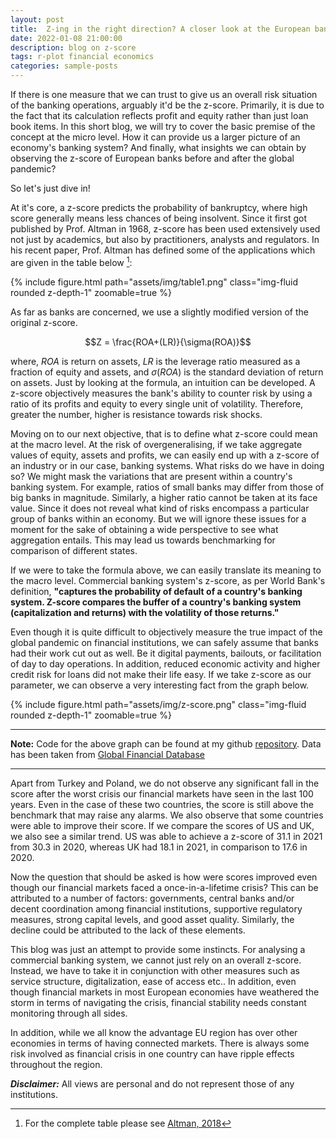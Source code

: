 ```yaml
---
layout: post
title:  Z-ing in the right direction? A closer look at the European banking system's stability 
date: 2022-01-08 21:00:00
description: blog on z-score
tags: r-plot financial economics
categories: sample-posts
---
```

If there is one measure that we can trust to give us an overall risk situation of the banking operations, arguably it'd be the z-score. Primarily, it is due to the fact that its calculation reflects profit and equity rather than just loan book items. In this short blog, we will try to cover the basic premise of the concept at the micro level. How it can provide us a larger picture of an economy's banking system? And finally, what insights we can obtain by observing the z-score of European banks before and after the global pandemic?

So let's just dive in!
 
At it's core, a z-score predicts the probability of bankruptcy, where high score generally means less chances of being insolvent. Since it first got published by Prof. Altman in 1968, z-score has been used extensively used not just by academics, but also by practitioners, analysts and regulators. In his recent paper, Prof. Altman has defined some of the applications which are given in the table below [^1]:

<div class="row mt-3">
    <div class="col-sm mt-3 mt-md-0">
        {% include figure.html path="assets/img/table1.png" class="img-fluid rounded z-depth-1" zoomable=true %}
        </div>
</div>


As far as banks are concerned, we use a slightly modified version of the original z-score. 

$$Z = \frac{ROA+(LR)}{\sigma(ROA)}$$

where, $ROA$ is return on assets, $LR$ is the leverage ratio measured as a fraction of equity and assets, and $\sigma(ROA)$ is the standard deviation of return on assets. Just by looking at the formula, an intuition can be developed. A z-score objectively measures the bank's ability to counter risk by using a ratio of its profits and equity to every single unit of volatility. Therefore, greater the number, higher is resistance towards risk shocks. 

Moving on to our next objective, that is to define what z-score could mean at the macro level. At the risk of overgeneralising, if we take aggregate values of equity, assets and profits, we can easily end up with a z-score of an industry or in our case, banking systems. What risks do we have in doing so? We might mask the variations that are present within a country's banking system. For example, ratios of small banks may differ from those of big banks in magnitude. Similarly, a higher ratio cannot be taken at its face value. Since it does not reveal what kind of risks encompass a particular group of banks within an economy. But we will ignore these issues for a moment for the sake of obtaining a wide perspective to see what aggregation entails. This may lead us towards benchmarking for comparison of different states. 

If we were to take the formula above, we can easily translate its meaning to the macro level. Commercial banking system's z-score, as per World Bank's definition, **"captures the probability of default of a country's banking system. Z-score compares the buffer of a country's banking system (capitalization and returns) with the volatility of those returns."**

Even though it is quite difficult to objectively measure the true impact of the global pandemic on financial institutions, we can safely assume that banks had their work cut out as well. Be it digital payments, bailouts, or facilitation of day to day operations. In addition, reduced economic activity and higher credit risk for loans did not make their life easy.  If we take z-score as our parameter, we can observe a very interesting fact from the graph below.   


<div class="row mt-3">
    <div class="col-sm mt-3 mt-md-0">
        {% include figure.html path="assets/img/z-score.png" class="img-fluid rounded z-depth-1" zoomable=true %}
        </div>
</div>

---
**Note:**
Code for the above graph can be found at my github [repository](https://github.com/mdalifaisal/blogs/tree/main/z-score). Data has been taken from [Global Financial Database](https://databank.worldbank.org/metadataglossary/global-financial-development/series/GFDD.SI.01#:~:text=Z%2Dscore%20compares%20the%20buffer%20of%20a%20country's%20banking%20system,than%205%20bank%2Dlevel%20observations.)

---

Apart from Turkey and Poland, we do not observe any significant fall in the score after the worst crisis our financial markets have seen in the last 100 years. Even in the case of these two countries, the score is still above the benchmark that may raise any alarms. We also observe that some countries were able to improve their score.  If we compare the scores of US and UK, we also see a similar trend. US was able to achieve a z-score of 31.1 in 2021 from 30.3 in 2020, whereas UK had 18.1 in 2021, in comparison to 17.6 in 2020. 


Now the question that should be asked is how were scores improved even though our financial markets faced a once-in-a-lifetime crisis? This can be attributed to a number of factors: governments, central banks and/or decent coordination among financial institutions, supportive regulatory measures, strong capital levels, and good asset quality. Similarly, the decline could be attributed to the lack of these elements.

This blog was just an attempt to provide some instincts. For analysing a commercial banking system, we cannot just rely on an overall z-score. Instead, we have to take it in conjunction with other measures such as service structure, digitalization, ease of access etc.. In addition, even though financial markets in most European economies have weathered the storm in terms of navigating the crisis, financial stability needs constant monitoring through all sides. 


In addition, while we all know the advantage EU region has over other economies in terms of having connected markets. There is always some risk involved as financial crisis in one country can have ripple effects throughout the region.


[^1]: For the complete table please see [Altman, 2018](https://www.mdpi.com/2227-7072/6/3/70)


**_Disclaimer:_** All views are personal and do not represent those of any institutions.   


